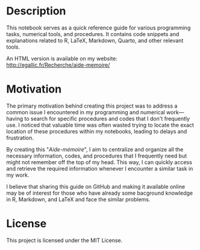 # Description

This notebook serves as a quick reference guide for various programming tasks, numerical tools, and procedures. It contains code snippets and explanations related to R, LaTeX, Markdown, Quarto, and other relevant tools.

An HTML version is available on my website: <http://egallic.fr/Recherche/aide-memoire/>

# Motivation

The primary motivation behind creating this project was to address a common issue I encountered in my programming and numerical work—having to search for specific procedures and codes that I don't frequently use. I noticed that valuable time was often wasted trying to locate the exact location of these procedures within my notebooks, leading to delays and frustration.

By creating this "_Aide-mémoire_", I aim to centralize and organize all the necessary information, codes, and procedures that I frequently need but might not remember off the top of my head. This way, I can quickly access and retrieve the required information whenever I encounter a similar task in my work.

I believe that sharing this guide on GitHub and making it available online may be of interest for those who have already some bacground knowledge in R, Markdown, and LaTeX and face the similar problems.

# License

This project is licensed under the MIT License.
